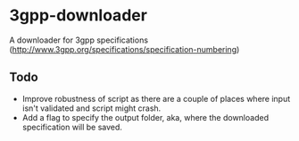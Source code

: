 # 3gpp-downloader
A downloader for 3gpp specifications (http://www.3gpp.org/specifications/specification-numbering)

## Todo
* Improve robustness of script as there are a couple of places where input isn't validated and
  script might crash.
* Add a flag to specify the output folder, aka, where the downloaded specification will be saved.
